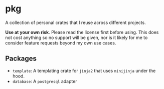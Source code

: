 # pkg

A collection of personal crates that I reuse across different projects.

**Use at your own risk**. Please read the license first before using. This does
not cost anything so no support will be given, nor is it likely for me to consider
feature requests beyond my own use cases.

## Packages

- `template`: A templating crate for `jinja2` that uses `minijinja` under the
hood.
- `database`: A `postgresql` adapter
